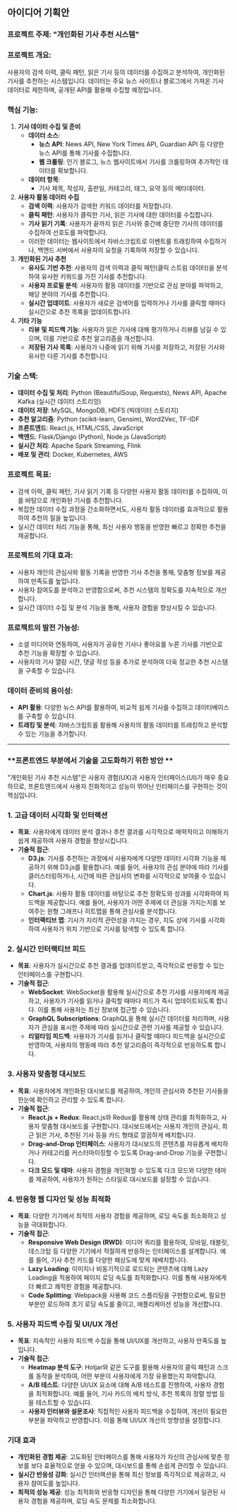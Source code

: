 ## **아이디어 기획안**

### **프로젝트 주제: "개인화된 기사 추천 시스템"**

### **프로젝트 개요:**

사용자의 검색 이력, 클릭 패턴, 읽은 기사 등의 데이터를 수집하고 분석하여, 개인화된 기사를 추천하는 시스템입니다. 데이터는 주요 뉴스 사이트나 블로그에서 가져온 기사 데이터로 제한하며, 공개된 API를 활용해 수집할 예정입니다.

### **핵심 기능:**

1. **기사 데이터 수집 및 준비**
    - **데이터 소스**:
        - **뉴스 API**: News API, New York Times API, Guardian API 등 다양한 뉴스 API를 통해 기사를 수집합니다.
        - **웹 크롤링**: 인기 블로그, 뉴스 웹사이트에서 기사를 크롤링하여 추가적인 데이터를 확보합니다.
    - **데이터 항목**:
        - 기사 제목, 작성자, 출판일, 카테고리, 태그, 요약 등의 메타데이터.
2. **사용자 활동 데이터 수집**
    - **검색 이력**: 사용자가 검색한 키워드 데이터를 저장합니다.
    - **클릭 패턴**: 사용자가 클릭한 기사, 읽은 기사에 대한 데이터를 수집합니다.
    - **기사 읽기 기록**: 사용자가 끝까지 읽은 기사와 중간에 중단한 기사의 데이터를 수집하여 선호도를 파악합니다.
    - 이러한 데이터는 웹사이트에서 자바스크립트로 이벤트를 트래킹하여 수집하거나, 백엔드 서버에서 사용자의 요청을 기록하여 저장할 수 있습니다.
3. **개인화된 기사 추천**
    - **유사도 기반 추천**: 사용자의 검색 이력과 클릭 패턴(클릭 스트림 데이터)을 분석하여 유사한 키워드를 가진 기사를 추천합니다.
    - **사용자 프로필 분석**: 사용자의 활동 데이터를 기반으로 관심 분야를 파악하고, 해당 분야의 기사를 추천합니다.
    - **실시간 업데이트**: 사용자가 새로운 검색어를 입력하거나 기사를 클릭할 때마다 실시간으로 추천 목록을 업데이트합니다.
4. **기타 기능**
    - **리뷰 및 피드백 기능**: 사용자가 읽은 기사에 대해 평가하거나 리뷰를 남길 수 있으며, 이를 기반으로 추천 알고리즘을 개선합니다.
    - **저장된 기사 목록**: 사용자가 나중에 읽기 위해 기사를 저장하고, 저장된 기사와 유사한 다른 기사를 추천합니다.

### **기술 스택:**

- **데이터 수집 및 처리**: Python (BeautifulSoup, Requests), News API, Apache Kafka (실시간 데이터 스트리밍)
- **데이터 저장**: MySQL, MongoDB, HDFS (빅데이터 스토리지)
- **추천 알고리즘**: Python (scikit-learn, Gensim), Word2Vec, TF-IDF
- **프론트엔드**: React.js, HTML/CSS, JavaScript
- **백엔드**: Flask/Django (Python), Node.js (JavaScript)
- **실시간 처리**: Apache Spark Streaming, Flink
- **배포 및 관리**: Docker, Kubernetes, AWS

### **프로젝트 목표:**

- 검색 이력, 클릭 패턴, 기사 읽기 기록 등 다양한 사용자 활동 데이터를 수집하여, 이를 바탕으로 개인화된 기사를 추천합니다.
- 복잡한 데이터 수집 과정을 간소화하면서도, 사용자 활동 데이터를 효과적으로 활용하여 추천의 질을 높입니다.
- 실시간 데이터 처리 기능을 통해, 최신 사용자 행동을 반영한 빠르고 정확한 추천을 제공합니다.

### **프로젝트의 기대 효과:**

- 사용자 개인의 관심사와 활동 기록을 반영한 기사 추천을 통해, 맞춤형 정보를 제공하여 만족도를 높입니다.
- 사용자 참여도를 분석하고 반영함으로써, 추천 시스템의 정확도를 지속적으로 개선합니다.
- 실시간 데이터 수집 및 분석 기능을 통해, 사용자 경험을 향상시킬 수 있습니다.

### **프로젝트의 발전 가능성:**

- 소셜 미디어와 연동하여, 사용자가 공유한 기사나 좋아요를 누른 기사를 기반으로 추천 기능을 확장할 수 있습니다.
- 사용자의 기사 열람 시간, 댓글 작성 등을 추가로 분석하여 더욱 정교한 추천 시스템을 구축할 수 있습니다.

### **데이터 준비의 용이성:**

- **API 활용**: 다양한 뉴스 API를 활용하여, 비교적 쉽게 기사를 수집하고 데이터베이스를 구축할 수 있습니다.
- **트래킹 및 분석**: 자바스크립트를 활용해 사용자의 활동 데이터를 트래킹하고 분석할 수 있는 기능을 추가합니다.

---

### **프론트엔드 부분에서 기술을 고도화하기 위한 방안 **

"개인화된 기사 추천 시스템"은 사용자 경험(UX)과 사용자 인터페이스(UI)가 매우 중요하므로, 프론트엔드에서 사용자 친화적이고 성능이 뛰어난 인터페이스를 구현하는 것이 핵심입니다.

### 1. **고급 데이터 시각화 및 인터랙션**

- **목표**: 사용자에게 데이터 분석 결과나 추천 결과를 시각적으로 매력적이고 이해하기 쉽게 제공하여 사용자 경험을 향상시킵니다.
- **기술적 접근**:
    - **D3.js**: 기사를 추천하는 과정에서 사용자에게 다양한 데이터 시각화 기능을 제공하기 위해 D3.js를 활용합니다. 예를 들어, 사용자의 관심 분야에 따라 기사를 클러스터링하거나, 시간에 따른 관심사의 변화를 시각적으로 보여줄 수 있습니다.
    - **Chart.js**: 사용자 활동 데이터를 바탕으로 추천 정확도와 성과를 시각화하여 피드백을 제공합니다. 예를 들어, 사용자가 어떤 주제에 더 관심을 가지는지를 보여주는 원형 그래프나 히트맵을 통해 관심사를 분석합니다.
    - **인터랙티브 맵**: 기사가 지리적 관련성을 가지는 경우, 지도 상에 기사를 시각화하여 사용자가 위치 기반으로 기사를 탐색할 수 있도록 합니다.

### 2. **실시간 인터랙티브 피드**

- **목표**: 사용자가 실시간으로 추천 결과를 업데이트받고, 즉각적으로 반응할 수 있는 인터페이스를 구현합니다.
- **기술적 접근**:
    - **WebSocket**: WebSocket을 활용해 실시간으로 추천 기사를 사용자에게 제공하고, 사용자가 기사를 읽거나 클릭할 때마다 피드가 즉시 업데이트되도록 합니다. 이를 통해 사용자는 최신 정보에 접근할 수 있습니다.
    - **GraphQL Subscriptions**: GraphQL을 통해 실시간 데이터를 처리하며, 사용자가 관심을 표시한 주제에 따라 실시간으로 관련 기사를 제공할 수 있습니다.
    - **리얼타임 피드백**: 사용자가 기사를 읽거나 클릭할 때마다 피드백을 실시간으로 반영하여, 사용자의 행동에 따라 추천 알고리즘이 즉각적으로 반응하도록 합니다.

### 3. **사용자 맞춤형 대시보드**

- **목표**: 사용자에게 개인화된 대시보드를 제공하여, 개인의 관심사와 추천된 기사들을 한눈에 확인하고 관리할 수 있도록 합니다.
- **기술적 접근**:
    - **React.js + Redux**: React.js와 Redux를 활용해 상태 관리를 최적화하고, 사용자 맞춤형 대시보드를 구현합니다. 대시보드에서는 사용자 개인의 관심사, 최근 읽은 기사, 추천된 기사 등을 카드 형태로 깔끔하게 배치합니다.
    - **Drag-and-Drop 인터페이스**: 사용자가 대시보드의 콘텐츠를 자유롭게 배치하거나 카테고리를 커스터마이징할 수 있도록 Drag-and-Drop 기능을 구현합니다.
    - **다크 모드 및 테마**: 사용자 경험을 개인화할 수 있도록 다크 모드와 다양한 테마를 제공하여, 사용자가 원하는 스타일로 대시보드를 설정할 수 있습니다.

### 4. **반응형 웹 디자인 및 성능 최적화**

- **목표**: 다양한 기기에서 최적의 사용자 경험을 제공하며, 로딩 속도를 최소화하고 성능을 극대화합니다.
- **기술적 접근**:
    - **Responsive Web Design (RWD)**: 미디어 쿼리를 활용하여, 모바일, 태블릿, 데스크탑 등 다양한 기기에서 적절하게 반응하는 인터페이스를 설계합니다. 예를 들어, 기사 추천 카드를 다양한 해상도에 맞게 재배치합니다.
    - **Lazy Loading**: 이미지나 비동기적으로 로드되는 콘텐츠에 대해 Lazy Loading을 적용하여 페이지 로딩 속도를 최적화합니다. 이를 통해 사용자에게 더 빠르고 쾌적한 경험을 제공합니다.
    - **Code Splitting**: Webpack을 사용해 코드 스플리팅을 구현함으로써, 필요한 부분만 로드하여 초기 로딩 속도를 줄이고, 애플리케이션 성능을 개선합니다.

### 5. **사용자 피드백 수집 및 UI/UX 개선**

- **목표**: 지속적인 사용자 피드백 수집을 통해 UI/UX를 개선하고, 사용자 만족도를 높입니다.
- **기술적 접근**:
    - **Heatmap 분석 도구**: Hotjar와 같은 도구를 활용해 사용자의 클릭 패턴과 스크롤 동작을 분석하여, 어떤 부분이 사용자에게 가장 유용했는지 파악합니다.
    - **A/B 테스트**: 다양한 UI/UX 요소에 대해 A/B 테스트를 진행하여, 사용자 경험을 최적화합니다. 예를 들어, 기사 카드의 배치 방식, 추천 목록의 정렬 방법 등을 테스트할 수 있습니다.
    - **사용자 인터뷰와 설문조사**: 직접적인 사용자 피드백을 수집하여, 개선이 필요한 부분을 파악하고 반영합니다. 이를 통해 UI/UX 개선의 방향성을 설정합니다.

### **기대 효과**

- **개인화된 경험 제공**: 고도화된 인터페이스를 통해 사용자가 자신의 관심사에 맞춘 정보를 보다 효율적으로 얻을 수 있으며, 대시보드를 통해 손쉽게 관리할 수 있습니다.
- **실시간 반응성 강화**: 실시간 인터랙션을 통해 최신 정보를 즉각적으로 제공하고, 사용자 참여도를 높입니다.
- **최적의 성능 제공**: 성능 최적화와 반응형 디자인을 통해 다양한 기기에서 일관된 사용자 경험을 제공하며, 로딩 속도 문제를 최소화합니다.
